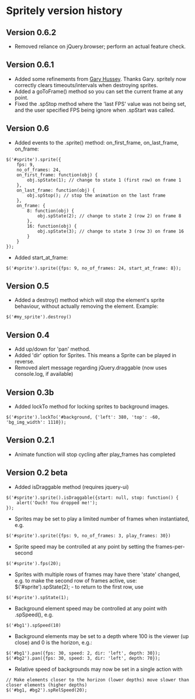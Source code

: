 
# Spritely version history

## Version 0.6.2
* Removed reliance on jQuery.browser; perform an actual feature check.

## Version 0.6.1
* Added some refinements from [Gary Hussey](http://bossninja.com/). Thanks Gary.
  spritely now correctly clears timeouts/intervals when destroying sprites.
* Added a goToFrame() method so you can set the current frame at any point.
* Fixed the .spStop method where the 'last FPS' value was not being set, and the user specified FPS being ignore when .spStart was called.

## Version 0.6
* Added events to the .sprite() method: on_first_frame, on_last_frame, on_frame:
```
$('#sprite').sprite({
    fps: 9,
    no_of_frames: 24,
    on_first_frame: function(obj) {
        obj.spState(1); // change to state 1 (first row) on frame 1
    },
    on_last_frame: function(obj) {
        obj.spStop(); // stop the animation on the last frame
    },
    on_frame: {
        8: function(obj) {
            obj.spState(2); // change to state 2 (row 2) on frame 8
        },
        16: function(obj) {
            obj.spState(3); // change to state 3 (row 3) on frame 16
        }
    }
});
```
* Added start_at_frame:
```
$('#sprite').sprite({fps: 9, no_of_frames: 24, start_at_frame: 8});
```

## Version 0.5
* Added a destroy() method which will stop the element's sprite behaviour, without actually removing the element. Example:
```
$('#my_sprite').destroy()
```

## Version 0.4
* Add up/down for 'pan' method.
* Added 'dir' option for Sprites. This means a Sprite can be played in reverse.
* Removed alert message regarding jQuery.draggable (now uses console.log, if available)

## Version 0.3b
* Added lockTo method for locking sprites to background images.
```
$('#sprite').lockTo('#background, {'left': 380, 'top': -60, 'bg_img_width': 1110});
```

## Version 0.2.1
* Animate function will stop cycling after play_frames has completed

## Version 0.2 beta
* Added isDraggable method (requires jquery-ui)
```
$('#sprite').sprite().isDraggable({start: null, stop: function() {
    alert('Ouch! You dropped me!');
});
```
* Sprites may be set to play a limited number of frames when instantiated, e.g.
```
$('#sprite').sprite({fps: 9, no_of_frames: 3, play_frames: 30})
```
* Sprite speed may be controlled at any point by setting the frames-per-second
```
$('#sprite').fps(20);
```
* Sprites with multiple rows of frames may have there 'state' changed, e.g. to make the second row of frames
  active, use: $('#sprite').spState(2); - to return to the first row, use
```
$('#sprite').spState(1);
```
* Background element speed may be controlled at any point with .spSpeed(), e.g.
```
$('#bg1').spSpeed(10)
```
* Background elements may be set to a depth where 100 is the viewer (up close) and 0 is the horizon, e.g.:
```
$('#bg1').pan({fps: 30, speed: 2, dir: 'left', depth: 30});
$('#bg2').pan({fps: 30, speed: 3, dir: 'left', depth: 70});
```
* Relative speed of backgrounds may now be set in a single action with
```
// Make elements closer to the horizon (lower depths) move slower than closer elements (higher depths)
$('#bg1, #bg2').spRelSpeed(20);
```